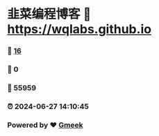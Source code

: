 # 韭菜编程博客 :link: https://wqlabs.github.io 
### :page_facing_up: [16](https://wqlabs.github.io/tag.html) 
### :speech_balloon: 0 
### :hibiscus: 55959 
### :alarm_clock: 2024-06-27 14:10:45 
### Powered by :heart: [Gmeek](https://github.com/Meekdai/Gmeek)
